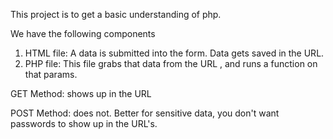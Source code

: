 This project is to get a basic understanding of php.

We have the following components

1) HTML file: A data is submitted into the form. Data gets saved in the URL.
2) PHP file: This file grabs that data from the URL , and runs a function on that params.




GET Method: shows up in the URL

POST Method: does not. Better for sensitive data, you don't want passwords to show up in the URL's.